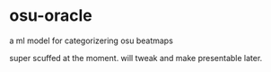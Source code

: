 # osu-oracle
 a ml model for categorizering osu beatmaps

super scuffed at the moment. will tweak and make presentable later.
